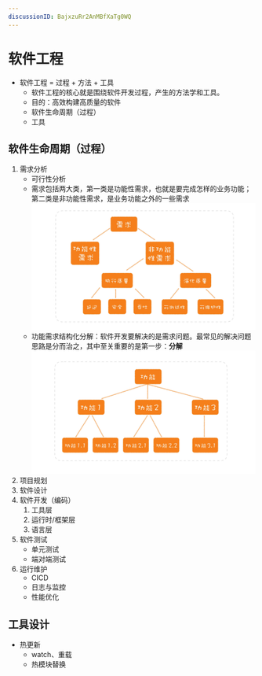 ```yaml
---
discussionID: BajxzuRr2AnMBfXaTg0WQ
---
```

# 软件工程

- 软件工程 = 过程 + 方法 + 工具
  - 软件工程的核心就是围绕软件开发过程，产生的方法学和工具。
  - 目的：高效构建高质量的软件
  - 软件生命周期（过程）
  - 工具

## 软件生命周期（过程）

1. 需求分析
   - 可行性分析
   - 需求包括两大类，第一类是功能性需求，也就是要完成怎样的业务功能；第二类是非功能性需求，是业务功能之外的一些需求  ![图 9](./images/1665159249126.png)  
   - 功能需求结构化分解：软件开发要解决的是需求问题。最常见的解决问题思路是分而治之，其中至关重要的是第一步：**分解**  ![](./images/1665133443364.png) 
2. 项目规划
3. 软件设计
4. 软件开发（编码）
   1. 工具层
   2. 运行时/框架层
   3. 语言层
5. 软件测试
   - 单元测试
   - 端对端测试
6. 运行维护
   - CICD
   - 日志与监控
   - 性能优化

## 工具设计

- 热更新
  - watch、重载
  - 热模块替换